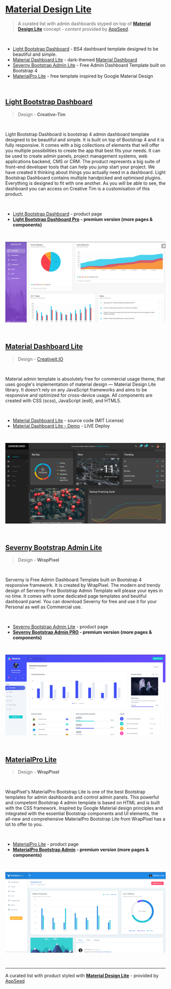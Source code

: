 # [Material Design Lite](https://appseed.us/ui-kit/material-design-lite)

> A curated list with admin dashboards styped on top of **[Material Design Lite](https://appseed.us/ui-kit/material-design-lite)** concept - content provided by [AppSeed](https://appseed.us/).

<br />

- [Light Bootstrap Dashboard](http://bit.ly/2ZEXOU3) - BS4 dashboard template designed to be beautiful and simple.
- [Material Dashboard Lite](http://material-dashboard-lite.creativeit.io/) - dark-themed [Material Dashboard](https://appseed.us/material-dashboard)
- [Severny Bootstrap Admin Lite](http://bit.ly/3dE1RYP) - Free Admin Dashboard Template built on Bootstrap 4
- [MaterialPro Lite](http://bit.ly/2ZJuiMR) - free template inspired by Google Material Design

<br />

## [Light Bootstrap Dashboard](http://bit.ly/2ZEXOU3)

> Design - **Creative-Tim**

<br />

Light Bootstrap Dashboard is bootstrap 4 admin dashboard template designed to be beautiful and simple. It is built on top of Bootstrap 4 and it is fully responsive. It comes with a big collections of elements that will offer you multiple possibilities to create the app that best fits your needs. It can be used to create admin panels, project management systems, web applications backend, CMS or CRM.
The product represents a big suite of front-end developer tools that can help you jump start your project. We have created it thinking about things you actually need in a dashboard. Light Bootstrap Dashboard contains multiple handpicked and optimised plugins. Everything is designed to fit with one another. As you will be able to see, the dashboard you can access on Creative Tim is a customisation of this product.

<br />

-  [Light Bootstrap Dashboard](http://bit.ly/2ZEXOU3) - product page
-  **[Light Bootstrap Dashboard Pro](http://bit.ly/2MiMlGA) - premium version (more pages & components)**

<br />

![Light Bootstrap Dashboard - free dashboard with Material Design Lite.](https://raw.githubusercontent.com/admin-dashboards/material-design-lite/main/media/light-bootstrap-dashboard-screen.png)

<br />

## [Material Dashboard Lite](http://material-dashboard-lite.creativeit.io/)

> Design - [Creativeit.IO](https://creativeit.io)

<br />

Material admin template is absolutely free for commercial usage theme, that uses google's implementation of material design — Material Design Lite library. It doesn’t rely on any JavaScript frameworks and aims to be responsive and optimized for cross-device usage. All components are created with CSS (scss), JavaScript (es6), and HTML5.

<br />

- [Material Dashboard Lite](https://github.com/CreativeIT/material-dashboard-lite) - source code (MIT License)
- [Material Dashboard Lite - Demo](http://material-dashboard-lite.creativeit.io/) - LIVE Deploy

<br />

![Material Dashboard Lite](https://raw.githubusercontent.com/admin-dashboards/material-design-lite/main/media/material-dashboard-lite-screen.png)

<br />

## [Severny Bootstrap Admin Lite](http://bit.ly/3dE1RYP)

> Design - **WrapPixel**

<br />

Serverny is Free Admin Dashboard Template built on Bootstrap 4 responsive framework. It is created by WrapPixel. The modern and trendy design of Serverny Free Bootstrap Admin Template will please your eyes in no time. It comes with some dedicated page templates and beutiful dashboard panel. You can download Severny for free and use it for your Personal as well as Commercial use.

<br />

- [Severny Bootstrap Admin Lite](http://bit.ly/3dE1RYP) - product page
- **[Severny Bootstrap Admin PRO](https://bit.ly/2MdZCQy) - premium version (more pages & components)**

<br />

![Severny Bootstrap Admin Lite - free dashboard with Material Design Lite.](https://raw.githubusercontent.com/admin-dashboards/material-design-lite/main/media/material-lite-severny-screen.png)

<br />

## [MaterialPro Lite](http://bit.ly/2ZJuiMR)

> Design - **WrapPixel**

<br />

WrapPixel's MaterialPro Bootstrap Lite is one of the best Bootstrap templates for admin dashboards and control admin panels. This powerful and competent Bootstrap 4 admin template is based on HTML and is built with the CSS framework. Inspired by Google Material design principles and integrated with the essential Bootstrap components and UI elements, the all-new and comprehensive MaterialPro Bootstrap Lite from WrapPixel has a lot to offer to you.

<br />

- [MaterialPro Lite](http://bit.ly/2ZJuiMR) - product page
- **[MaterialPro Bootstrap Admin](http://bit.ly/2ZJuiMR) - premium version (more pages & components)**

<br />

![MaterialPro Lite - free dashboard with Material Design Lite.](https://raw.githubusercontent.com/admin-dashboards/material-design-lite/main/media/materialpro-lite-screen.png)

<br />

---
A curated list with product styled with **[Material Design Lite](https://appseed.us/ui-kit/material-design-lite)** - provided by [AppSeed](https://appseed.us) 

